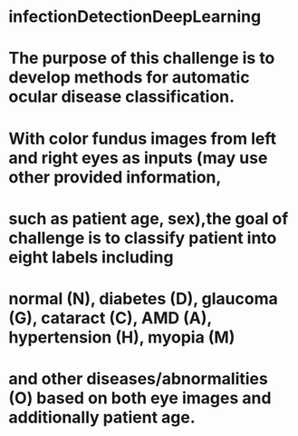 # infectionDetectionDeepLearning

# The purpose of this challenge is to develop methods for automatic ocular disease classification.

# With color fundus images from left and right eyes as inputs (may use other provided information,

# such as patient age, sex),the goal of challenge is to classify patient into eight labels including 

# normal (N), diabetes (D), glaucoma (G), cataract (C), AMD (A), hypertension (H), myopia (M) 

# and other diseases/abnormalities (O) based on both eye images and additionally patient age. 
